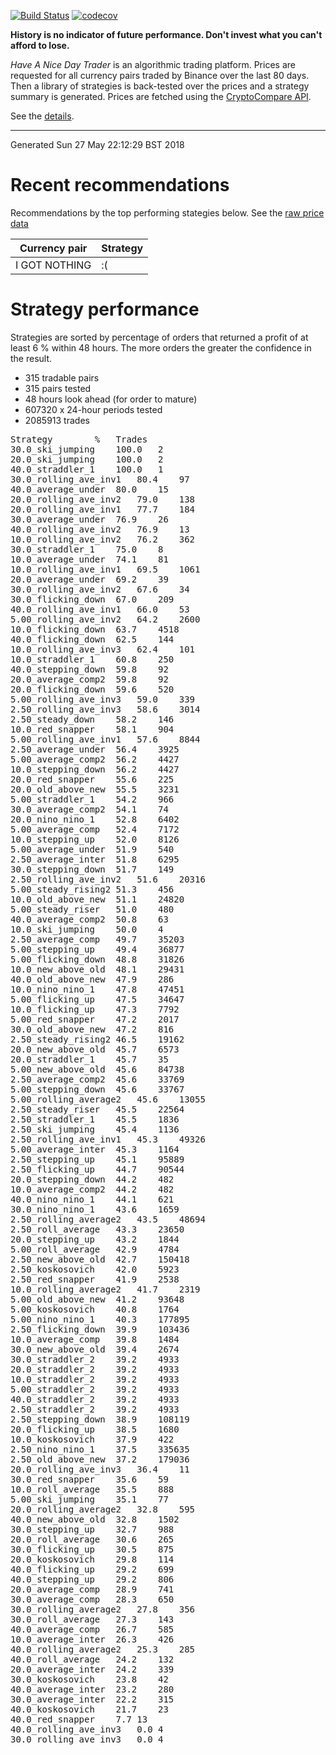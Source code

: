 <!-- If this is readme.md it will be overwritten by the build process -->

[![Build Status](https://travis-ci.org/deanturpin/handt.svg?branch=master)](https://travis-ci.org/deanturpin/handt)
[![codecov](https://codecov.io/gh/deanturpin/handt/branch/master/graph/badge.svg)](https://codecov.io/gh/deanturpin/handt)

**History is no indicator of future performance. Don't invest what you can't
afford to lose.**

*Have A Nice Day Trader* is an algorithmic trading platform. Prices are
requested for all currency pairs traded by Binance over the last 80 days. Then a
library of strategies is back-tested over the prices and a strategy summary is
generated. Prices are fetched using the [CryptoCompare
API](https://min-api.cryptocompare.com/).

See the [details](details.md).

---
Generated Sun 27 May 22:12:29 BST 2018

# Recent recommendations
Recommendations by the top performing stategies below. See the [raw price data](prices.csv)

|Currency pair|Strategy|
|---|---|
|I GOT NOTHING|:(|

# Strategy performance
Strategies are sorted by percentage of orders that returned a profit of at least 6 % within 48 hours. The more orders the greater the confidence in the result.
* 315 tradable pairs
* 315 pairs tested
* 48 hours look ahead (for order to mature)
* 607320 x 24-hour periods tested
* 2085913 trades
<pre>
Strategy		%	Trades
30.0_ski_jumping	100.0	2
20.0_ski_jumping	100.0	2
40.0_straddler_1	100.0	1
30.0_rolling_ave_inv1	80.4	97
40.0_average_under	80.0	15
20.0_rolling_ave_inv2	79.0	138
20.0_rolling_ave_inv1	77.7	184
30.0_average_under	76.9	26
40.0_rolling_ave_inv2	76.9	13
10.0_rolling_ave_inv2	76.2	362
30.0_straddler_1	75.0	8
10.0_average_under	74.1	81
10.0_rolling_ave_inv1	69.5	1061
20.0_average_under	69.2	39
30.0_rolling_ave_inv2	67.6	34
30.0_flicking_down	67.0	209
40.0_rolling_ave_inv1	66.0	53
5.00_rolling_ave_inv2	64.2	2600
10.0_flicking_down	63.7	4518
40.0_flicking_down	62.5	144
10.0_rolling_ave_inv3	62.4	101
10.0_straddler_1	60.8	250
40.0_stepping_down	59.8	92
20.0_average_comp2	59.8	92
20.0_flicking_down	59.6	520
5.00_rolling_ave_inv3	59.0	339
2.50_rolling_ave_inv3	58.6	3014
2.50_steady_down	58.2	146
10.0_red_snapper	58.1	904
5.00_rolling_ave_inv1	57.6	8844
2.50_average_under	56.4	3925
5.00_average_comp2	56.2	4427
10.0_stepping_down	56.2	4427
20.0_red_snapper	55.6	225
20.0_old_above_new	55.5	3231
5.00_straddler_1	54.2	966
30.0_average_comp2	54.1	74
20.0_nino_nino_1	52.8	6402
5.00_average_comp	52.4	7172
10.0_stepping_up	52.0	8126
5.00_average_under	51.9	540
2.50_average_inter	51.8	6295
30.0_stepping_down	51.7	149
2.50_rolling_ave_inv2	51.6	20316
5.00_steady_rising2	51.3	456
10.0_old_above_new	51.1	24820
5.00_steady_riser	51.0	480
40.0_average_comp2	50.8	63
10.0_ski_jumping	50.0	4
2.50_average_comp	49.7	35203
5.00_stepping_up	49.4	36877
5.00_flicking_down	48.8	31826
10.0_new_above_old	48.1	29431
40.0_old_above_new	47.9	286
10.0_nino_nino_1	47.8	47451
5.00_flicking_up	47.5	34647
10.0_flicking_up	47.3	7792
5.00_red_snapper	47.2	2017
30.0_old_above_new	47.2	816
2.50_steady_rising2	46.5	19162
20.0_new_above_old	45.7	6573
20.0_straddler_1	45.7	35
5.00_new_above_old	45.6	84738
2.50_average_comp2	45.6	33769
5.00_stepping_down	45.6	33767
5.00_rolling_average2	45.6	13055
2.50_steady_riser	45.5	22564
2.50_straddler_1	45.5	1836
2.50_ski_jumping	45.4	1136
2.50_rolling_ave_inv1	45.3	49326
5.00_average_inter	45.3	1164
2.50_stepping_up	45.1	95889
2.50_flicking_up	44.7	90544
20.0_stepping_down	44.2	482
10.0_average_comp2	44.2	482
40.0_nino_nino_1	44.1	621
30.0_nino_nino_1	43.6	1659
2.50_rolling_average2	43.5	48694
2.50_roll_average	43.3	23650
20.0_stepping_up	43.2	1844
5.00_roll_average	42.9	4784
2.50_new_above_old	42.7	150418
2.50_koskosovich	42.0	5923
2.50_red_snapper	41.9	2538
10.0_rolling_average2	41.7	2319
5.00_old_above_new	41.2	93648
5.00_koskosovich	40.8	1764
5.00_nino_nino_1	40.3	177895
2.50_flicking_down	39.9	103436
10.0_average_comp	39.8	1484
30.0_new_above_old	39.4	2674
30.0_straddler_2	39.2	4933
20.0_straddler_2	39.2	4933
10.0_straddler_2	39.2	4933
5.00_straddler_2	39.2	4933
40.0_straddler_2	39.2	4933
2.50_straddler_2	39.2	4933
2.50_stepping_down	38.9	108119
20.0_flicking_up	38.5	1680
10.0_koskosovich	37.9	422
2.50_nino_nino_1	37.5	335635
2.50_old_above_new	37.2	179036
20.0_rolling_ave_inv3	36.4	11
30.0_red_snapper	35.6	59
10.0_roll_average	35.5	888
5.00_ski_jumping	35.1	77
20.0_rolling_average2	32.8	595
40.0_new_above_old	32.8	1502
30.0_stepping_up	32.7	988
20.0_roll_average	30.6	265
30.0_flicking_up	30.5	875
20.0_koskosovich	29.8	114
40.0_flicking_up	29.2	699
40.0_stepping_up	29.2	806
20.0_average_comp	28.9	741
30.0_average_comp	28.3	650
30.0_rolling_average2	27.8	356
30.0_roll_average	27.3	143
40.0_average_comp	26.7	585
10.0_average_inter	26.3	426
40.0_rolling_average2	25.3	285
40.0_roll_average	24.2	132
20.0_average_inter	24.2	339
30.0_koskosovich	23.8	42
40.0_average_inter	23.2	280
30.0_average_inter	22.2	315
40.0_koskosovich	21.7	23
40.0_red_snapper	7.7	13
40.0_rolling_ave_inv3	0.0	4
30.0_rolling_ave_inv3	0.0	4
</pre>
